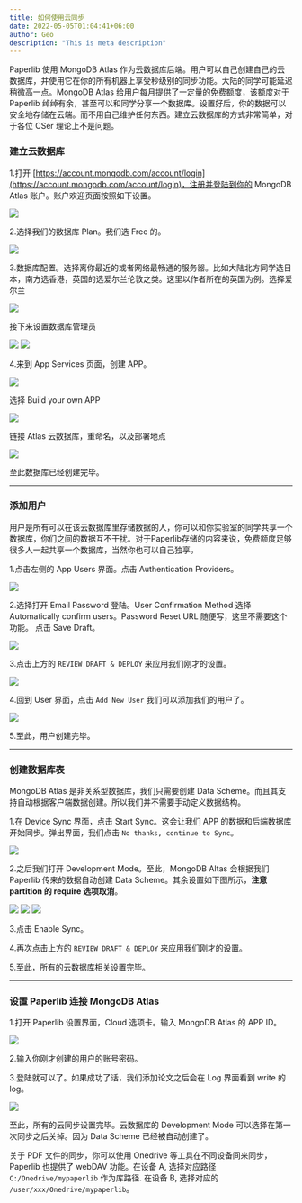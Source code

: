 ```yaml
---
title: 如何使用云同步
date: 2022-05-05T01:04:41+06:00
author: Geo
description: "This is meta description"
---
```


Paperlib 使用 MongoDB Atlas 作为云数据库后端。用户可以自己创建自己的云数据库，并使用它在你的所有机器上享受秒级别的同步功能。大陆的同学可能延迟稍微高一点。MongoDB Atlas 给用户每月提供了一定量的免费额度，该额度对于 Paperlib 绰绰有余，甚至可以和同学分享一个数据库。设置好后，你的数据可以安全地存储在云端。而不用自己维护任何东西。建立云数据库的方式非常简单，对于各位 CSer 理论上不是问题。

### 建立云数据库
1.打开 [https://account.mongodb.com/account/login](https://account.mongodb.com/account/login)，注册并登陆到你的 MongoDB Atlas 账户。账户欢迎页面按照如下设置。

![](/images/blog/sync/n1.png)

2.选择我们的数据库 Plan。我们选 Free 的。

![](/images/blog/sync/n2.png)

3.数据库配置。选择离你最近的或者网络最畅通的服务器。比如大陆北方同学选日本，南方选香港，英国的选爱尔兰伦敦之类。这里以作者所在的英国为例。选择爱尔兰

![](/images/blog/sync/n3.png)

接下来设置数据库管理员

![](/images/blog/sync/n4.png)
![](/images/blog/sync/n5.png)

4.来到 App Services 页面，创建 APP。

![](/images/blog/sync/n6.png)

选择 Build your own APP

![](/images/blog/sync/n7.png)

链接 Atlas 云数据库，重命名，以及部署地点

![](/images/blog/sync/n8.png)

至此数据库已经创建完毕。

---
### 添加用户

用户是所有可以在该云数据库里存储数据的人，你可以和你实验室的同学共享一个数据库，你们之间的数据互不干扰。对于Paperlib存储的内容来说，免费额度足够很多人一起共享一个数据库，当然你也可以自己独享。

1.点击左侧的 App Users 界面。点击 Authentication Providers。

![](/images/blog/sync/user1.png)

2.选择打开 Email Password 登陆。User Confirmation Method 选择 Automatically confirm users。Password Reset URL 随便写，这里不需要这个功能。 点击 Save Draft。

![](/images/blog/sync/user2.png)

3.点击上方的 `REVIEW DRAFT & DEPLOY` 来应用我们刚才的设置。

![](/images/blog/sync/user3.png)

4.回到 User 界面，点击 `Add New User` 我们可以添加我们的用户了。

![](/images/blog/sync/user4.png)

5.至此，用户创建完毕。

---
### 创建数据库表

MongoDB Atlas 是非关系型数据库，我们只需要创建 Data Scheme。而且其支持自动根据客户端数据创建。所以我们并不需要手动定义数据结构。

1.在 Device Sync 界面，点击 Start Sync。这会让我们 APP 的数据和后端数据库开始同步。弹出界面，我们点击 `No thanks, continue to Sync`。

![](/images/blog/sync/n9.png)

2.之后我们打开 Development Mode。至此，MongoDB Altas 会根据我们 Paperlib 传来的数据自动创建 Data Scheme。其余设置如下图所示，**注意 partition 的 require 选项取消**。

![](/images/blog/sync/n10.png)
![](/images/blog/sync/n11.png)
![](/images/blog/sync/n12.png)


3.点击 Enable Sync。

4.再次点击上方的 `REVIEW DRAFT & DEPLOY` 来应用我们刚才的设置。

5.至此，所有的云数据库相关设置完毕。

---
### 设置 Paperlib 连接 MongoDB Atlas

1.打开 Paperlib 设置界面，Cloud 选项卡。输入 MongoDB Atlas 的 APP ID。

![](/images/blog/sync/n13.png)

2.输入你刚才创建的用户的账号密码。

3.登陆就可以了。如果成功了话，我们添加论文之后会在 Log 界面看到 write 的 log。


![](/images/blog/sync/n19.png)


至此，所有的云同步设置完毕。云数据库的 Development Mode 可以选择在第一次同步之后关掉。因为 Data Scheme 已经被自动创建了。

关于 PDF 文件的同步，你可以使用 Onedrive 等工具在不同设备间来同步，Paperlib 也提供了 webDAV 功能。在设备 A, 选择对应路径 `C:/Onedrive/mypaperlib` 作为库路径. 在设备 B, 选择对应的 `/user/xxx/Onedrive/mypaperlib`。